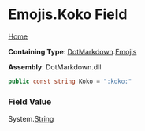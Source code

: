 # Emojis\.Koko Field

[Home](../../../README.md)

**Containing Type**: [DotMarkdown](../../README.md)\.[Emojis](../README.md)

**Assembly**: DotMarkdown\.dll

```csharp
public const string Koko = ":koko:"
```

### Field Value

System\.[String](https://docs.microsoft.com/en-us/dotnet/api/system.string)
